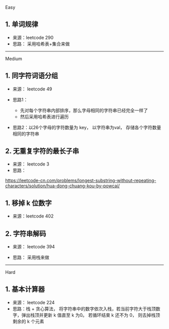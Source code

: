 
Easy

## 1. 单词规律

- 来源：leetcode 290
- 思路： 采用哈希表+集合来做



---
Medium

## 1. 同字符词语分组

- 来源： leetcode 49
- 思路1：
  - 先对每个字符串内部排序，那么字母相同的字符串已经完全一样了
  - 然后采用哈希表进行遍历

- 思路2：以26个字母的字符数量为 key， 以字符串为val， 存储各个字符数量相同的字符串


## 2. 无重复字符的最长子串

- 来源： leetcode 3
- 思路： 

https://leetcode-cn.com/problems/longest-substring-without-repeating-characters/solution/hua-dong-chuang-kou-by-powcai/






## 1. 移掉 k 位数字
- 来源：leetcode 402


## 2. 字符串解码

- 来源： leetcode 394

- 思路： 采用栈来做



---
Hard
## 1. 基本计算器

- 来源： leetcode 224
- 思路：栈 + 贪心算法， 将字符串中的数字依次入栈，若当前字符大于栈顶数字，弹出栈顶并更新 k 值直至 k 为0。 若循环结束 k 还不为 0， 则去掉栈顶剩余的 k 个元素
